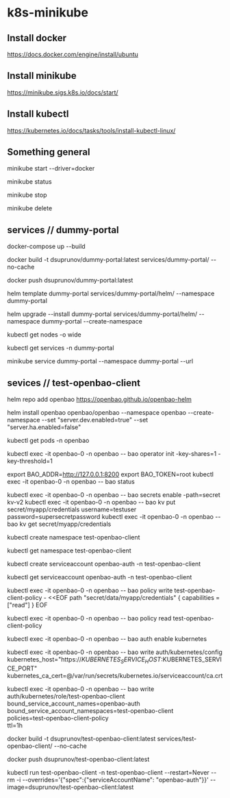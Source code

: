 # k8s-minikube

## Install docker

https://docs.docker.com/engine/install/ubuntu

## Install minikube

https://minikube.sigs.k8s.io/docs/start/


## Install kubectl

https://kubernetes.io/docs/tasks/tools/install-kubectl-linux/


## Something general

minikube start --driver=docker

minikube status

minikube stop

minikube delete


## services // dummy-portal 

docker-compose up --build

docker build -t dsuprunov/dummy-portal:latest services/dummy-portal/ --no-cache

docker push dsuprunov/dummy-portal:latest

helm template dummy-portal services/dummy-portal/helm/ --namespace dummy-portal

helm upgrade --install dummy-portal services/dummy-portal/helm/ --namespace dummy-portal --create-namespace

kubectl get nodes -o wide

kubectl get services -n dummy-portal

minikube service dummy-portal --namespace dummy-portal --url


## sevices // test-openbao-client

helm repo add openbao https://openbao.github.io/openbao-helm

helm install openbao openbao/openbao --namespace openbao --create-namespace --set "server.dev.enabled=true" --set "server.ha.enabled=false"

kubectl get pods -n openbao

kubectl exec -it openbao-0 -n openbao -- bao operator init -key-shares=1 -key-threshold=1

export BAO_ADDR=http://127.0.0.1:8200
export BAO_TOKEN=root
kubectl exec -it openbao-0 -n openbao -- bao status

kubectl exec -it openbao-0 -n openbao -- bao secrets enable -path=secret kv-v2
kubectl exec -it openbao-0 -n openbao -- bao kv put secret/myapp/credentials username=testuser password=supersecretpassword
kubectl exec -it openbao-0 -n openbao -- bao kv get secret/myapp/credentials

kubectl create namespace test-openbao-client

kubectl get namespace test-openbao-client

kubectl create serviceaccount openbao-auth -n test-openbao-client

kubectl get serviceaccount openbao-auth -n test-openbao-client

kubectl exec -it openbao-0 -n openbao -- bao policy write test-openbao-client-policy - <<EOF
path "secret/data/myapp/credentials" {
  capabilities = ["read"]
}
EOF

kubectl exec -it openbao-0 -n openbao -- bao policy read test-openbao-client-policy

kubectl exec -it openbao-0 -n openbao -- bao auth enable kubernetes

kubectl exec -it openbao-0 -n openbao -- bao write auth/kubernetes/config \
    kubernetes_host="https://$KUBERNETES_SERVICE_HOST:$KUBERNETES_SERVICE_PORT" \
    kubernetes_ca_cert=@/var/run/secrets/kubernetes.io/serviceaccount/ca.crt

kubectl exec -it openbao-0 -n openbao -- bao write auth/kubernetes/role/test-openbao-client \
    bound_service_account_names=openbao-auth \
    bound_service_account_namespaces=test-openbao-client \
    policies=test-openbao-client-policy \
    ttl=1h

docker build -t dsuprunov/test-openbao-client:latest services/test-openbao-client/ --no-cache

docker push dsuprunov/test-openbao-client:latest

kubectl run test-openbao-client -n test-openbao-client --restart=Never --rm -i --overrides='{"spec":{"serviceAccountName": "openbao-auth"}}' --image=dsuprunov/test-openbao-client:latest
